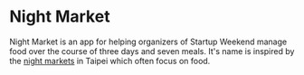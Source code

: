 # Night Market
Night Market is an app for helping organizers of Startup Weekend manage food over the course of three days and seven meals.
It's name is inspired by the [night markets](http://www.tripadvisor.com/Attraction_Review-g293913-d1367969-Reviews-Shihlin_Nightmarket-Taipei.html#photos) in Taipei which often focus on food.
